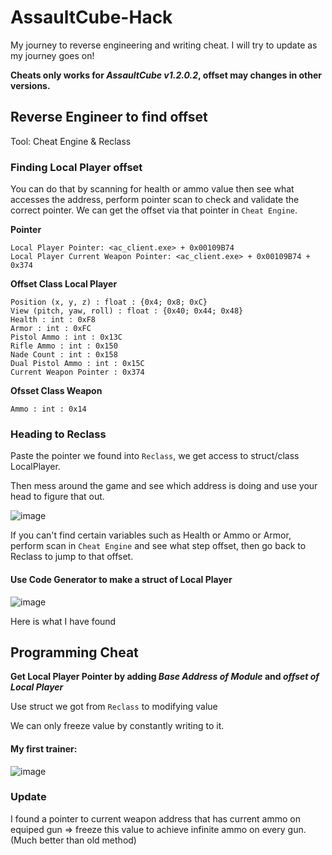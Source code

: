 # AssaultCube-Hack
My journey to reverse engineering and writing cheat. I will try to update as my journey goes on!

**Cheats only works for _AssaultCube v1.2.0.2_, offset may changes in other versions.**

## Reverse Engineer to find offset
Tool: Cheat Engine & Reclass

### Finding Local Player offset

You can do that by scanning for health or ammo value then see what accesses the address, perform pointer scan to check and validate the correct pointer.
We can get the offset via that pointer in `Cheat Engine`.

**Pointer**

```
Local Player Pointer: <ac_client.exe> + 0x00109B74
Local Player Current Weapon Pointer: <ac_client.exe> + 0x00109B74 + 0x374
```

**Offset Class Local Player**

```
Position (x, y, z) : float : {0x4; 0x8; 0xC}
View (pitch, yaw, roll) : float : {0x40; 0x44; 0x48}
Health : int : 0xF8
Armor : int : 0xFC
Pistol Ammo : int : 0x13C
Rifle Ammo : int : 0x150
Nade Count : int : 0x158
Dual Pistol Ammo : int : 0x15C
Current Weapon Pointer : 0x374
```

**Ofsset Class Weapon**

```
Ammo : int : 0x14
```

### Heading to Reclass

Paste the pointer we found into `Reclass`, we get access to struct/class LocalPlayer.

Then mess around the game and see which address is doing and use your head to figure that out.

![image](https://github.com/nmkha16/AssaultCube-Hack/assets/91834063/bc2f2d62-a03a-4dcb-97c6-567b4f64fc24)

If you can't find certain variables such as Health or Ammo or Armor, perform scan in `Cheat Engine` and see what step offset, then go back to Reclass to jump to that offset.

#### Use Code Generator to make a struct of Local Player

![image](https://github.com/nmkha16/AssaultCube-Hack/assets/91834063/4838e9ab-8676-4dda-8a5e-43536fca0c78)

Here is what I have found

## Programming Cheat

**Get Local Player Pointer by adding _Base Address of Module_ and _offset of Local Player_**

Use struct we got from `Reclass` to modifying value

We can only freeze value by constantly writing to it.

#### My first trainer:

![image](https://github.com/nmkha16/AssaultCube-Hack/assets/91834063/fdc8bcd0-7870-49ff-ba0e-c96297f3b65d)

### Update

I found a pointer to current weapon address that has current ammo on equiped gun => freeze this value to achieve infinite ammo on every gun. (Much better than old method)

